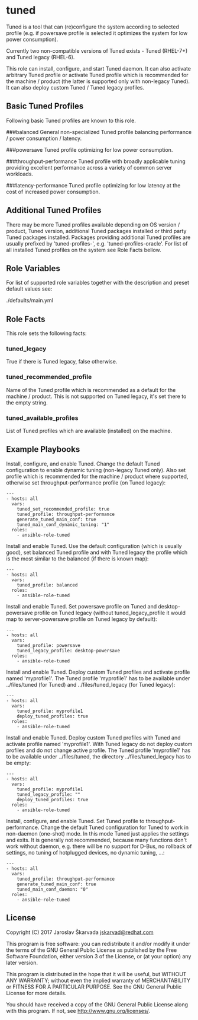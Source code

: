 tuned
=====

Tuned is a tool that can (re)configure the system according to selected
profile (e.g. if powersave profile is selected it optimizes the system for
low power consumption).

Currently two non-compatible versions of Tuned exists - Tuned (RHEL-7+) and
Tuned legacy (RHEL-6).

This role can install, configure, and start Tuned daemon. It can also activate
arbitrary Tuned profile or activate Tuned profile which is recommended for the
machine / product (the latter is supported only with non-legacy Tuned). It can
also deploy custom Tuned / Tuned legacy profiles.


Basic Tuned Profiles
--------------------

Following basic Tuned profiles are known to this role.

###balanced
General non-specialized Tuned profile balancing performance / power
consumption / latency.

###powersave
Tuned profile optimizing for low power consumption.

###throughput-performance
Tuned profile with broadly applicable tuning providing excellent performance
across a variety of common server workloads.

###latency-performance
Tuned profile optimizing for low latency at the cost of increased power
consumption.


Additional Tuned Profiles
-------------------------

There may be more Tuned profiles available depending on OS version / product,
Tuned version, additional Tuned packages installed or third party Tuned
packages installed. Packages providing additional Tuned profiles are usually
prefixed by 'tuned-profiles-', e.g. 'tuned-profiles-oracle'. For list of all
installed Tuned profiles on the system see Role Facts bellow.


Role Variables
--------------

For list of supported role variables together with the description and preset
default values see:

./defaults/main.yml


Role Facts
----------

This role sets the following facts:

### tuned_legacy
True if there is Tuned legacy, false otherwise.

### tuned_recommended_profile
Name of the Tuned profile which is recommended as a default for the
machine / product. This is not supported on Tuned legacy, it's
set there to the empty string.

### tuned_available_profiles
List of Tuned profiles which are available (installed) on the machine.


Example Playbooks
-----------------

Install, configure, and enable Tuned. Change the default Tuned configuration
to enable dynamic tuning (non-legacy Tuned only). Also set profile which is
recommended for the machine / product where supported, otherwise set
throughput-performance profile (on Tuned legacy):

```
---
- hosts: all
  vars:
    tuned_set_recommended_profile: true
    tuned_profile: throughput-performance
    generate_tuned_main_conf: true
    tuned_main_conf_dynamic_tuning: "1"
  roles:
    - ansible-role-tuned
```

Install and enable Tuned. Use the default configuration (which is usually
good), set balanced Tuned profile and with Tuned legacy the profile which is
the most similar to the balanced (if there is known map):

```
---
- hosts: all
  vars:
    tuned_profile: balanced
  roles:
    - ansible-role-tuned
```

Install and enable Tuned. Set powersave profile on Tuned and
desktop-powersave profile on Tuned legacy (without
tuned_legacy_profile it would map to server-powersave profile
on Tuned legacy by default):

```
---
- hosts: all
  vars:
    tuned_profile: powersave
    tuned_legacy_profile: desktop-powersave
  roles:
    - ansible-role-tuned
```

Install and enable Tuned. Deploy custom Tuned profiles and activate profile
named 'myprofile1'. The Tuned profile 'myprofile1' has to be available under
../files/tuned (for Tuned) and ../files/tuned_legacy (for Tuned legacy):

```
---
- hosts: all
  vars:
    tuned_profile: myprofile1
    deploy_tuned_profiles: true
  roles:
    - ansible-role-tuned
```

Install and enable Tuned. Deploy custom Tuned profiles with Tuned and activate
profile named 'myprofile1'. With Tuned legacy do not deploy custom profiles
and do not change active profile. The Tuned profile 'myprofile1' has to be
available under ../files/tuned, the directory ../files/tuned_legacy has to
be empty:

```
---
- hosts: all
  vars:
    tuned_profile: myprofile1
    tuned_legacy_profile: ""
    deploy_tuned_profiles: true
  roles:
    - ansible-role-tuned
```

Install, configure, and enable Tuned. Set Tuned profile to
throughput-performance. Change the default Tuned configuration for Tuned to
work in non-daemon (one-shot) mode. In this mode Tuned just applies the
settings and exits. It is generally not recommended, because many functions
don't work without daemon, e.g. there will be no support for D-Bus, no
rollback of settings, no tuning of hotplugged devices, no dynamic tuning, ...:

```
---
- hosts: all
  vars:
    tuned_profile: throughput-performance
    generate_tuned_main_conf: true
    tuned_main_conf_daemon: "0"
  roles:
    - ansible-role-tuned
```


License
-------

Copyright (C) 2017 Jaroslav Škarvada <jskarvad@redhat.com>

This program is free software: you can redistribute it and/or modify
it under the terms of the GNU General Public License as published by
the Free Software Foundation, either version 3 of the License, or
(at your option) any later version.

This program is distributed in the hope that it will be useful,
but WITHOUT ANY WARRANTY; without even the implied warranty of
MERCHANTABILITY or FITNESS FOR A PARTICULAR PURPOSE. See the
GNU General Public License for more details.

You should have received a copy of the GNU General Public License
along with this program. If not, see <http://www.gnu.org/licenses/>.
